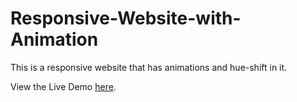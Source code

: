# Responsive-Website-with-Animation
This is a responsive website that has animations and hue-shift in it.

View the Live Demo [here](http://127.0.0.1:5500/images/index.html).



